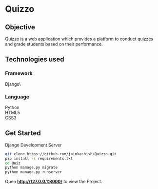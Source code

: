 # Quizzo

## Objective

Quizzo is a web application which provides a platform to conduct quizzes and grade students based on their performance.

## Technologies used
### Framework
Django\
### Language
Python\
HTML5\
CSS3

## Get Started

Django Development Server

```bash
git clone https://github.com/jainkashish/Quizzo.git
pip install -r requirements.txt
cd Quiz
python manage.py migrate
python manage.py runserver
```

Open **http://127.0.0.1:8000/** to view the Project.
